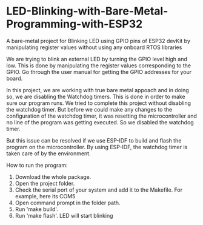 # LED-Blinking-with-Bare-Metal-Programming-with-ESP32
A bare-metal project for Blinking LED using GPIO pins of ESP32 devKit by manipulating register values without using any onboard RTOS libraries

We are trying to blink an external LED by turning the GPIO level high and low. This is done by manipulating the register values corresponding to the GPIO. Go through the user manual for getting the GPIO addresses for your board.

In this project, we are working with true bare metal appoach and in doing so, we are disabling the Watchdog timers. This is done in order to make sure our program runs. We tried to complete this project without disabling the watchdog timer. But before we could make any changes to the configuration of the watchdog timer, it was resetting the microcontroller and no line of the program was getting executed. So we disabled the watchdog timer.

But this issue can be resolved if we use ESP-IDF to build and flash the program on the microcontroller. By using ESP-IDF, the watchdog timer is taken care of by the environment.

How to run the program:

1. Download the whole package.
2. Open the project folder.
3. Check the serial port of your system and add it to the Makefile. For example, here its COM5
4. Open command prompt in the folder path.
5. Run 'make build'.
6. Run 'make flash'. LED will start blinking